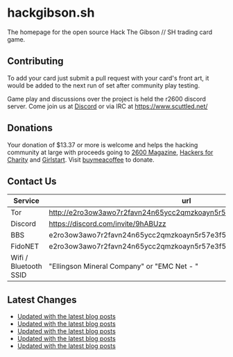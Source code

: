 # hackgibson.sh
The homepage for the open source Hack The Gibson // SH trading card game.


## Contributing

To add your card just submit a pull request with your card's front art, it would be added to the next run of set after community play testing.

Game play and discussions over the project is held the r2600 discord server. Come join us at [Discord](https://discord.com/invite/9hABUzz) or via IRC at https://www.scuttled.net/


## Donations

Your donation of $13.37 or more is welcome and helps the hacking community at large with proceeds going to [2600 Magazine](https://2600.com/), [Hackers for Charity](https://hackersforcharity.org) and [Girlstart](https://girlstart.org).  Visit [buymeacoffee](https://www.buymeacoffee.com/hackgibson.sh) to donate.


## Contact Us

Service | url
-|-
Tor | http://e2ro3ow3awo7r2favn24n65ycc2qmzkoayn5r57e3f56nvjwdcgg32ad.onion
Discord | https://discord.com/invite/9hABUzz
BBS | e2ro3ow3awo7r2favn24n65ycc2qmzkoayn5r57e3f56nvjwdcgg32ad.onion:23
FidoNET | e2ro3ow3awo7r2favn24n65ycc2qmzkoayn5r57e3f56nvjwdcgg32ad.onion:24554
Wifi / Bluetooth SSID | "Ellingson Mineral Company" or "EMC Net - <fidonet address>"

## Latest Changes
<!-- BLOG-POST-LIST:START -->
- [Updated with the latest blog posts](https://github.com/DFW2600/hackgibson.sh/commit/930567e7d29d01e275cf1c1477accf8c3abec7c0)
- [Updated with the latest blog posts](https://github.com/DFW2600/hackgibson.sh/commit/644052feeb57517a1cb4e5d6b20b7d01b113390e)
- [Updated with the latest blog posts](https://github.com/DFW2600/hackgibson.sh/commit/35a7307a35645e546bb8df2c63a6a4761f30d387)
- [Updated with the latest blog posts](https://github.com/DFW2600/hackgibson.sh/commit/1ca155843dedc76ffd43f9425d1053e493364804)
- [Updated with the latest blog posts](https://github.com/DFW2600/hackgibson.sh/commit/bfb9c8058ecdda1b53d6e011d46d890ec48f1451)
<!-- BLOG-POST-LIST:END -->
